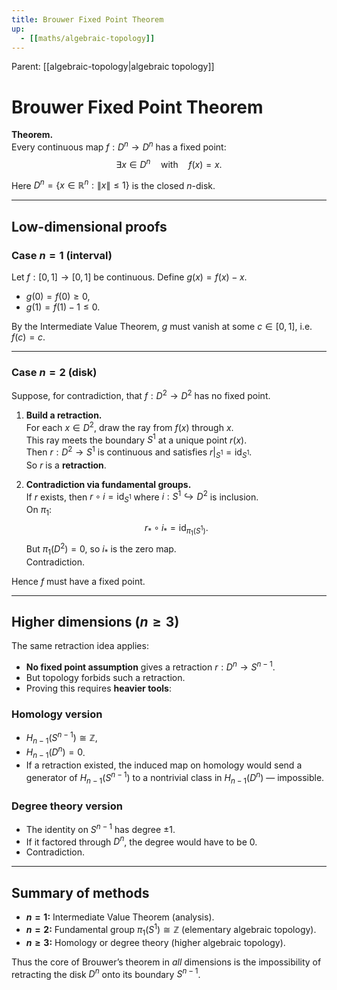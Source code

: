 ```yaml
---
title: Brouwer Fixed Point Theorem
up:
  - [[maths/algebraic-topology]]
---
```


<!-- PARENT: auto -->
Parent: [[algebraic-topology|algebraic topology]]
<!-- /PARENT -->

# Brouwer Fixed Point Theorem

**Theorem.**  
Every continuous map $f : D^n \to D^n$ has a fixed point:
$$
\exists x \in D^n \quad \text{with} \quad f(x) = x.
$$

Here $D^n = \{ x \in \mathbb{R}^n : \lVert x \rVert \le 1 \}$ is the closed $n$-disk.

---

## Low-dimensional proofs

### Case $n=1$ (interval)

Let $f:[0,1] \to [0,1]$ be continuous. Define $g(x) = f(x) - x$.

- $g(0) = f(0) \ge 0$,  
- $g(1) = f(1) - 1 \le 0$.  

By the Intermediate Value Theorem, $g$ must vanish at some $c \in [0,1]$, i.e. $f(c) = c$.

---

### Case $n=2$ (disk)

Suppose, for contradiction, that $f:D^2\to D^2$ has no fixed point.

1. **Build a retraction.**  
   For each $x\in D^2$, draw the ray from $f(x)$ through $x$.  
   This ray meets the boundary $S^1$ at a unique point $r(x)$.  
   Then $r:D^2\to S^1$ is continuous and satisfies $r|_{S^1}=\mathrm{id}_{S^1}$.  
   So $r$ is a **retraction**.

2. **Contradiction via fundamental groups.**  
   If $r$ exists, then $r \circ i = \mathrm{id}_{S^1}$ where $i:S^1 \hookrightarrow D^2$ is inclusion.  
   On $\pi_1$:  
   $$
   r_* \circ i_* = \mathrm{id}_{\pi_1(S^1)}.
   $$
   But $\pi_1(D^2)=0$, so $i_*$ is the zero map.  
   Contradiction.  

Hence $f$ must have a fixed point.

---

## Higher dimensions ($n \ge 3$)

The same retraction idea applies:

- **No fixed point assumption** gives a retraction $r: D^n \to S^{n-1}$.
- But topology forbids such a retraction.  
- Proving this requires **heavier tools**:

### Homology version
- $H_{n-1}(S^{n-1}) \cong \mathbb{Z}$,  
- $H_{n-1}(D^n) = 0$.  
- If a retraction existed, the induced map on homology would send a generator of $H_{n-1}(S^{n-1})$ to a nontrivial class in $H_{n-1}(D^n)$ — impossible.

### Degree theory version
- The identity on $S^{n-1}$ has degree $\pm 1$.  
- If it factored through $D^n$, the degree would have to be $0$.  
- Contradiction.

---

## Summary of methods

- **$n=1$:** Intermediate Value Theorem (analysis).  
- **$n=2$:** Fundamental group $\pi_1(S^1) \cong \mathbb{Z}$ (elementary algebraic topology).  
- **$n\ge 3$:** Homology or degree theory (higher algebraic topology).  

Thus the core of Brouwer’s theorem in *all* dimensions is the impossibility of retracting the disk $D^n$ onto its boundary $S^{n-1}$.
